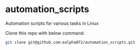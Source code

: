 # automation_scripts
Automation scripts for various tasks in Linux

Clone this repo with below command: 
```bash
git clone git@github.com:ealpha072/automation_scripts.git
```

